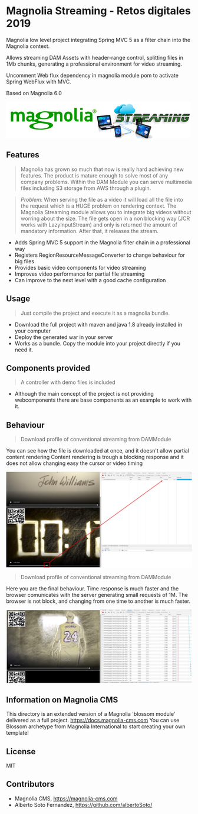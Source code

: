 # Magnolia Streaming - Retos digitales 2019  

Magnolia low level project integrating Spring MVC 5 as a filter chain into the Magnolia context.

Allows streaming DAM Assets with header-range control, splitting files in 1Mb chunks, generating a professional environment for video streaming.

Uncomment Web flux dependency in magnolia module pom to activate Spring WebFlux with MVC.

Based on Magnolia 6.0

![Magnolia-streaming-module](readme/magnolia-streaming.jpg)

## Features
> Magnolia has grown so much that now is really hard achieving new features. The product is mature enough to solve most of any company problems. Within the DAM Module you can serve multimedia files including S3 storage from AWS through a plugin. 

> *Problem*: When serving the file as a video it will load all the file into the request which is a HUGE problem on rendering context. 
The Magnolia Streaming module allows you to integrate big videos without worring about the size. The file gets open in a non blocking way (JCR works with LazyInputStream) and only is returned the amount of mandatory information. After that, it releases the stream.  

- Adds Spring MVC 5 support in the Magnolia filter chain in a professional way
- Registers RegionResourceMessageConverter to change behaviour for big files
- Provides basic video components for video streaming
- Improves video performance for partial file streaming
- Can improve to the next level with a good cache configuration


## Usage
> Just compile the project and execute it as a magnolia bundle. 

- Download the full project with maven and java 1.8 already installed in your computer
- Deploy the generated war in your server
- Works as a bundle. Copy the module into your project directly if you need it. 

## Components provided

> A controller with demo files is included 
- Although the main concept of the project is not providing webcomponents there are base components as an example to work with it.

## Behaviour

> Download profile of conventional streaming from DAMModule

You can see how the file is downloaded at once, and it doesn't allow partial content rendering
Content rendering is trough a blocking response and it does not allow changing easy the cursor or video timing

![Original-streaming](readme/streaming-original.jpg)

> Download profile of conventional streaming from DAMModule

Here you are the final behaviour. Time response is much faster and the browser comunicates with the server generating small requests of 1M.
The browser is not block, and changing from one time to another is much faster. 

![Performance-streaming](readme/streaming-performance.jpg)


## Information on Magnolia CMS
This directory is an extended version of a Magnolia 'blossom module' delivered as a full project.
https://docs.magnolia-cms.com
You can use Blossom archetype from Magnolia International to start creating your own template!

## License

MIT

## Contributors

- Magnolia CMS, https://magnolia-cms.com
- Alberto Soto Fernandez, https://github.com/albertoSoto/